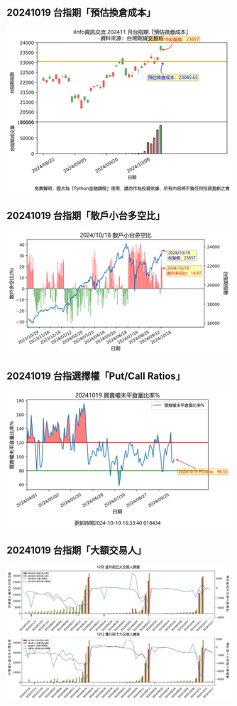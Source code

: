 ## 20241019 台指期「預估換倉成本」
![](images/txfcost.png)

## 20241019 台指期「散戶小台多空比」
![](images/bbiri.png)

## 20241019 台指選擇權「Put/Call Ratios」
![](images/pcratio.png)

## 20241019 台指期「大額交易人」
![](images/blocktrade.png)

